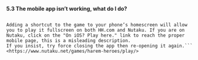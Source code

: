 __**5.3 The mobile app isn’t working, what do I do?**__
```The app is known to be unstable and the recommendation is to not use it at all. Approach the game via a mobile browser instead, it has the exact same functionalities.

Adding a shortcut to the game to your phone’s homescreen will allow you to play it fullscreen on both HH.com and Nutaku. If you are on Nutaku, click on the "On iOS? Play here." link to reach the proper mobile page, this is a misleading description.
If you insist, try force closing the app then re-opening it again.```
<https://www.nutaku.net/games/harem-heroes/play/>
